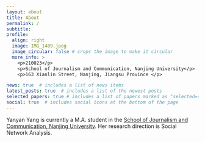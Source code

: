```yaml
---
layout: about
title: About
permalink: /
subtitle: 
profile:
  align: right
  image: IMG_1409.jpeg
  image_circular: false # crops the image to make it circular
  more_info: >
    <p>210023</p>
    <p>School of Journalism and Communication, Nanjing University</p>
    <p>163 Xianlin Street, Nanjing, Jiangsu Province </p>

news: true  # includes a list of news items
latest_posts: true  # includes a list of the newest posts
selected_papers: true # includes a list of papers marked as "selected={true}"
social: true  # includes social icons at the bottom of the page
---
```

Yanyan Yang is currently a M.A. student in the [School of Journalism and Communication, Nanjing University](http://jc.nju.edu.cn). Her research direction is Social Network Analysis.
